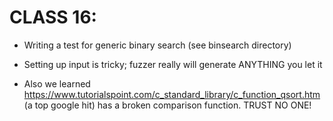 # CLASS 16:

* Writing a test for generic binary search (see binsearch directory)

* Setting up input is tricky; fuzzer really will generate ANYTHING you let it

* Also we learned
  https://www.tutorialspoint.com/c_standard_library/c_function_qsort.htm
  (a top google hit) has a broken comparison function.  TRUST NO ONE!